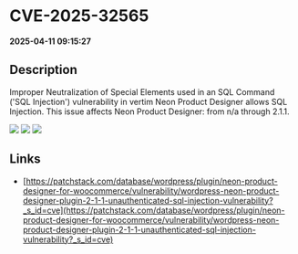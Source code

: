 # CVE-2025-32565

**2025-04-11 09:15:27**

## Description
Improper Neutralization of Special Elements used in an SQL Command ('SQL Injection') vulnerability in vertim Neon Product Designer allows SQL Injection. This issue affects Neon Product Designer: from n/a through 2.1.1.

![](https://img.shields.io/static/v1?label=Score&message=9.3&color=red)
![](https://img.shields.io/static/v1?label=Severity&message=CRITICAL&color=red)
![](https://img.shields.io/static/v1?label=CWE&message=SQL&color=green)

## Links
- [https://patchstack.com/database/wordpress/plugin/neon-product-designer-for-woocommerce/vulnerability/wordpress-neon-product-designer-plugin-2-1-1-unauthenticated-sql-injection-vulnerability?_s_id=cve](https://patchstack.com/database/wordpress/plugin/neon-product-designer-for-woocommerce/vulnerability/wordpress-neon-product-designer-plugin-2-1-1-unauthenticated-sql-injection-vulnerability?_s_id=cve)
